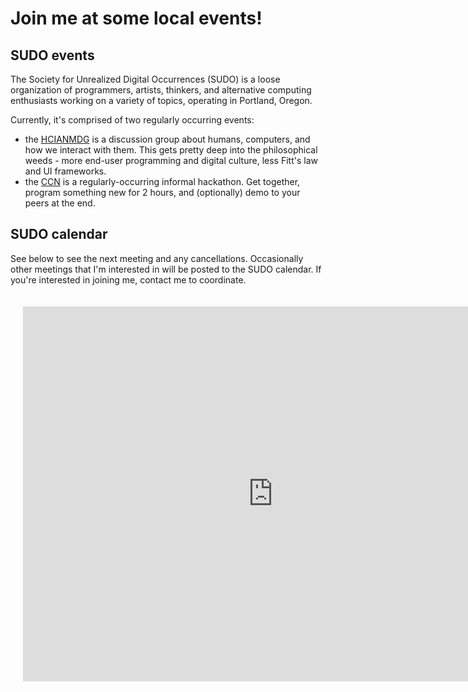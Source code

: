 # Join me at some local events!
## SUDO events

The Society for Unrealized Digital Occurrences (SUDO) is a loose organization of programmers, artists, thinkers, and alternative computing enthusiasts working on a variety of topics, operating in Portland, Oregon.

Currently, it's comprised of two regularly occurring events:

- the [HCIANMDG](/pages/sudo/hcianmdg.html) is a discussion group about humans, computers, and how we interact with them. This gets pretty deep into the philosophical weeds - more end-user programming and digital culture, less Fitt's law and UI frameworks.
- the [CCN](/pages/sudo/ccn.html) is a regularly-occurring informal hackathon. Get together, program something new for 2 hours, and (optionally) demo to your peers at the end.

## SUDO calendar

See below to see the next meeting and any cancellations. Occasionally other meetings that I'm interested in will be posted to the SUDO calendar. If you're interested in joining me, contact me to coordinate.

<iframe src="https://calendar.google.com/calendar/embed?src=9f2db30da64dd51f4e29e5402aa78890a7c07e929fa91620e3a9f9ec76e599ae%40group.calendar.google.com&ctz=America%2FLos_Angeles" style="border: 0; margin: 20px;" width="800" height="600" frameborder="0" scrolling="no"></iframe>
